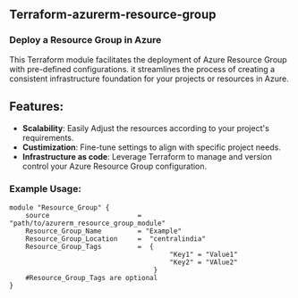 ## Terraform-azurerm-resource-group 

### Deploy a Resource Group in Azure  
This Terraform module facilitates the deployment of Azure Resource Group with pre-defined configurations. it streamlines the process of creating a consistent infrastructure foundation for your projects or resources in Azure. 

## Features: 
- **Scalability**: Easily Adjust the resources according to your project's requirements. 
- **Custimization**: Fine-tune settings to align with specific project needs. 
- **Infrastructure as code**: Leverage Terraform to manage and version control your Azure Resource Group configuration. 

### Example Usage: 
```hcl 
module "Resource_Group" { 
    source                      = "path/to/azurerm_resource_group_module" 
    Resource_Group_Name         = "Example" 
    Resource_Group_Location     =  "centralindia" 
    Resource_Group_Tags         =  {   
                                        "Key1" = "Value1" 
                                        "Key2" = "VAlue2" 
                                    } 
    #Resource_Group_Tags are optional  
} 
``` 

 